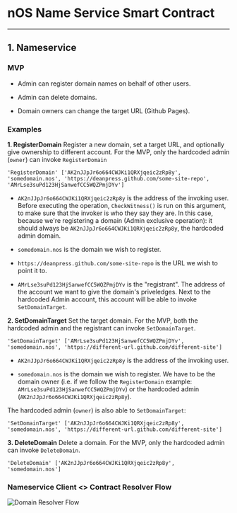 # nOS Name Service Smart Contract

---

## 1. Nameservice

### MVP

* Admin can register domain names on behalf of other users.

* Admin can delete domains.

* Domain owners can change the target URL (Github Pages).

### Examples

**1. RegisterDomain**
Register a new domain, set a target URL, and optionally give ownership to different account.
For the MVP, only the hardcoded admin (`owner`) can invoke `RegisterDomain`

```
'RegisterDomain' ['AK2nJJpJr6o664CWJKi1QRXjqeic2zRp8y', 'somedomain.nos', 'https://deanpress.github.com/some-site-repo', 'AMrLse3suPd123HjSanwefCC5WQZPmjDYv']
```

* `AK2nJJpJr6o664CWJKi1QRXjqeic2zRp8y` is the address of the invoking user. Before executing the operation, `CheckWitness()` is run on this argument, to make sure that the invoker is who they say they are. In this case, because we're registering a domain (Admin exclusive operation): it should always be `AK2nJJpJr6o664CWJKi1QRXjqeic2zRp8y`, the hardcoded admin domain.

* `somedomain.nos` is the domain we wish to register.

* `https://deanpress.github.com/some-site-repo` is the URL we wish to point it to.

* `AMrLse3suPd123HjSanwefCC5WQZPmjDYv` is the "registrant". The address of the account we want to give the domain's priveledges. Next to the hardcoded Admin account, this account will be able to invoke `SetDomainTarget`.

**2. SetDomainTarget**
Set the target domain.
For the MVP, both the hardcoded admin and the registrant can invoke `SetDomainTarget`.


```
'SetDomainTarget' ['AMrLse3suPd123HjSanwefCC5WQZPmjDYv', 'somedomain.nos', 'https://different-url.github.com/different-site']
```

* `AK2nJJpJr6o664CWJKi1QRXjqeic2zRp8y` is the address of the invoking user.

* `somedomain.nos` is the domain we wish to register. We have to be the domain owner (i.e. if we follow the `RegisterDomain` example: `AMrLse3suPd123HjSanwefCC5WQZPmjDYv`) or the hardcoded admin (`AK2nJJpJr6o664CWJKi1QRXjqeic2zRp8y`).

The hardcoded admin (`owner`) is also able to `SetDomainTarget`:
```
'SetDomainTarget' ['AK2nJJpJr6o664CWJKi1QRXjqeic2zRp8y', 'somedomain.nos', 'https://different-url.github.com/different-site']
```

**3. DeleteDomain**
Delete a domain.
For the MVP, only the hardcoded admin can invoke `DeleteDomain`.

```
'DeleteDomain' ['AK2nJJpJr6o664CWJKi1QRXjqeic2zRp8y', 'somedomain.nos']

```

### Nameservice Client <> Contract Resolver Flow

![Domain Resolver Flow](https://i.imgur.com/P9oyyAH.jpg)
